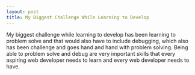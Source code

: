 ```yaml
---
layout: post
title: My Biggest Challenge While Learning to Develop
---
```

My biggest challenge while learning to develop has been learning to problem solve and that would also have to include debugging, which also has been challenge and goes hand and hand with problem solving. Being able to problem solve and debug are very important skills that every aspiring web developer needs to learn and every web developer needs to have.
